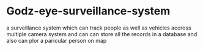# Godz-eye-surveillance-system
a surveillance system which can track people as well as vehicles accross  multiple camera  system and can can store all the records in a database and also can plor a paricular person on map
